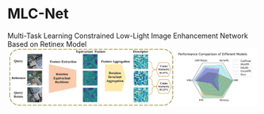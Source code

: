 # MLC-Net

Multi-Task Learning Constrained Low-Light Image Enhancement Network Based on Retinex Model
![image](https://github.com/cbbhuxx/UltraVPR/blob/main/img/example0.jpg)
